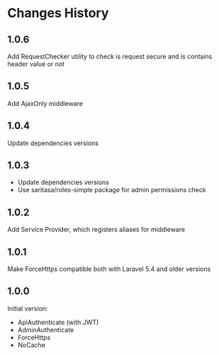 # Changes History

1.0.6
-----
Add RequestChecker utility to check is request secure and is contains header value or not

1.0.5
-----
Add AjaxOnly middleware

1.0.4
-----
Update dependencies versions

1.0.3
-----
- Update dependencies versions
- Use saritasa/roles-simple package for admin permissions check

1.0.2
-----
Add Service Provider, which registers aliases for middleware

1.0.1
-----
Make ForceHttps compatible both with Laravel 5.4 and older versions

1.0.0
-----
Initial version:
* ApiAuthenticate (with JWT)
* AdminAuthenticate
* ForceHttps
* NoCache
